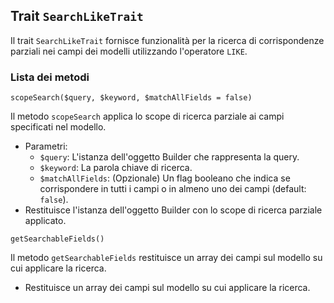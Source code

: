 ## Trait `SearchLikeTrait`

Il trait `SearchLikeTrait` fornisce funzionalità per la ricerca di corrispondenze parziali nei campi dei modelli utilizzando l'operatore `LIKE`.

### Lista dei metodi

```
scopeSearch($query, $keyword, $matchAllFields = false)
```

Il metodo `scopeSearch` applica lo scope di ricerca parziale ai campi specificati nel modello.

* Parametri:
  * `$query`: L'istanza dell'oggetto Builder che rappresenta la query.
  * `$keyword`: La parola chiave di ricerca.
  * `$matchAllFields`: (Opzionale) Un flag booleano che indica se corrispondere in tutti i campi o in almeno uno dei campi (default: `false`).
* Restituisce l'istanza dell'oggetto Builder con lo scope di ricerca parziale applicato.

```
getSearchableFields()
```

Il metodo `getSearchableFields` restituisce un array dei campi sul modello su cui applicare la ricerca.

* Restituisce un array dei campi sul modello su cui applicare la ricerca.
